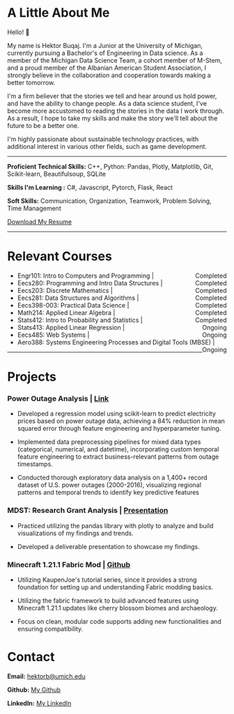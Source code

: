 # A Little About Me
Hello! 👋  

My name is Hektor Buqaj. I'm a Junior at the University of Michigan, currently pursuing a Bachelor's of Engineering in Data science. As a member of the Michigan Data Science Team, a cohort member of M-Stem, and a proud member of the Albanian American Student Association, I strongly believe in the collaboration and cooperation towards making a better tomorrow.  

I'm a firm believer that the stories we tell and hear around us hold power, and have the ability to change people. As a data science student, I've become more accustomed to reading the stories in the data I work through. As a result, I hope to take my skills and make the story we'll tell about the future to be a better one.  

I'm highly passionate about sustainable technology practices, with additional interest in various other fields, such as game development.  

---

**Proficient Technical Skills:** C++, Python: Pandas, Plotly, Matplotlib, Git, Scikit-learn, Beautifulsoup, SQLite

**Skills I'm Learning :** C#, Javascript, Pytorch, Flask, React

**Soft Skills:** Communication, Organization, Teamwork, Problem Solving, Time Management

<!-- Markdown link download version -->
[Download My Resume](/assets/downloads/Buqaj_Technical_Resume_2.0.pdf)

<!-- HTML button version -->
<!-- <a href="/assets/downloads/Buqaj_Technical_Resume_2.0.pdf" download style="display: inline-block; background-color: #4CAF50; color: white; padding: 12px 24px; text-align: center; text-decoration: none; font-size: 16px; border-radius: 4px; border: none; cursor: pointer; font-family: Arial, sans-serif; font-weight: bold;">📥 Download My Resume</a> -->
<!-- <a href="/assets/downloads/" download="Buqaj_Technical_Resume_2.0.pdf" style="display: inline-block; background-color: #4CAF50; color: white; padding: 12px 24px; text-align: center; text-decoration: none; font-size: 16px; border-radius: 4px; border: none; cursor: pointer; font-family: Arial, sans-serif; font-weight: bold;">📥 Download My Resume</a> -->

---

# Relevant Courses
- Engr101: Intro to Computers and Programming | <span style="float:right;">Completed</span>
- Eecs280: Programming and Intro Data Structures | <span style="float:right;">Completed</span>
- Eecs203: Discrete Mathematics | <span style="float:right;">Completed</span>
- Eecs281: Data Structures and Algorithms | <span style="float:right;">Completed</span>
- Eecs398-003: Practical Data Science | <span style="float:right;">Completed</span>
- Math214: Applied Linear Algebra | <span style="float:right;">Completed</span>
- Stats412: Intro to Probability and Statistics | <span style="float:right;">Completed</span>
- Stats413: Applied Linear Regression | <span style="float:right;">Ongoing</span>
- Eecs485: Web Systems | <span style="float:right;">Ongoing</span>
- Aero388: Systems Engineering Processes and Digital Tools (MBSE) | <span style="float:right;">Ongoing</span>

---

# Projects

### Power Outage Analysis | [Link](https://buqhek.github.io/power_outages_analysis/)
- Developed a regression model using scikit-learn to predict electricity prices based on power outage data, achieving a 84% reduction in mean squared error through feature engineering and hyperparameter tuning.

- Implemented data preprocessing pipelines for mixed data types (categorical, numerical, and datetime), incorporating custom temporal feature engineering to extract business-relevant patterns from outage timestamps.

- Conducted thorough exploratory data analysis on a 1,400+ record dataset of U.S. power outages (2000-2016), visualizing regional patterns and temporal trends to identify key predictive features

<!-- ### MDST: LLM Augmentation - Eventure | Website soon!
- Worked with a team to develop an AI chatbot utilizing OpenAI's API alongside Ticketmaster's API to build a traveling product for users who are interested in building itineraries when they travel.

- Focused on integrating APIs and building pipelines for our OpenAI API to seamlessly interact with user queries and the frontend of our product. -->

### MDST: Research Grant Analysis | [Presentation](https://www.canva.com/design/DAGWwTYnXlg/nAtzd2Eopv9MCZ6SEbqq6w/edit?utm_content=DAGWwTYnXlg&utm_campaign=designshare&utm_medium=link2&utm_source=sharebutton)
- Practiced utilizing the pandas library with plotly to analyze and build visualizations of my findings and trends.

- Developed a deliverable presentation to showcase my findings.
  
### Minecraft 1.21.1 Fabric Mod | [Github](https://github.com/buqhek/Fabric-Tutorial-1.21.1)
- Utilizing KaupenJoe's tutorial series, since it provides a strong foundation for setting up and understanding Fabric modding basics.

- Utilizing the fabric framework to build advanced features using Minecraft 1.21.1 updates like cherry blossom biomes and archaeology.

- Focus on clean, modular code supports adding new functionalities and ensuring compatibility.


# Contact

**Email:** hektorb@umich.edu  

**Github:** [My Github](https://github.com/buqhek)  

**LinkedIn:** [My LinkedIn](https://www.linkedin.com/in/hektor-buqaj/)

<!-- **Phone Number:**  +1 248-657-3600   -->

